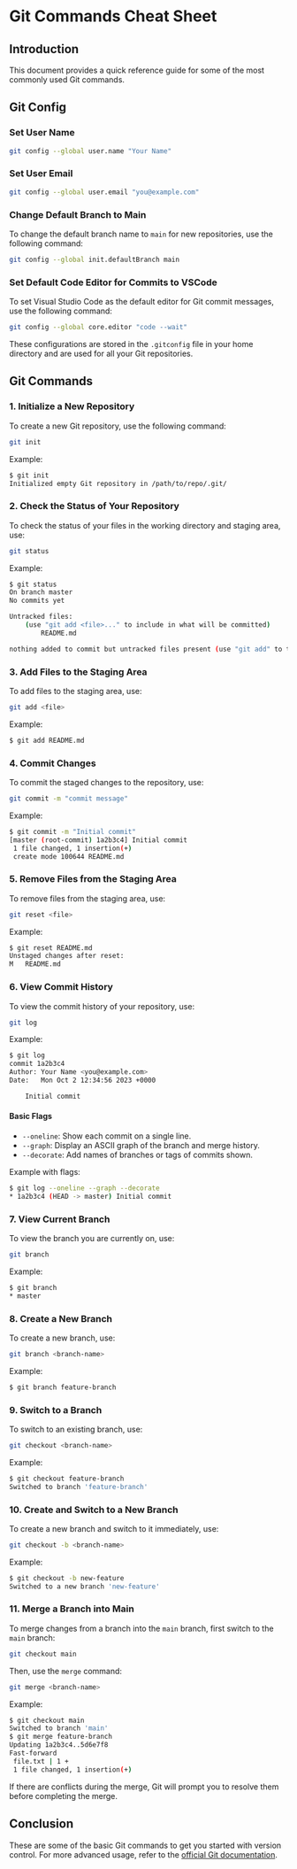 # Git Commands Cheat Sheet

## Introduction

This document provides a quick reference guide for some of the most commonly used Git commands.

## Git Config

### Set User Name

```sh
git config --global user.name "Your Name"
```

### Set User Email

```sh
git config --global user.email "you@example.com"
```

### Change Default Branch to Main

To change the default branch name to `main` for new repositories, use the following command:

```sh
git config --global init.defaultBranch main
```

### Set Default Code Editor for Commits to VSCode

To set Visual Studio Code as the default editor for Git commit messages, use the following command:

```sh
git config --global core.editor "code --wait"
```

These configurations are stored in the `.gitconfig` file in your home directory and are used for all your Git repositories.

## Git Commands

### 1. Initialize a New Repository

To create a new Git repository, use the following command:

```sh
git init
```

Example:

```sh
$ git init
Initialized empty Git repository in /path/to/repo/.git/
```

### 2. Check the Status of Your Repository

To check the status of your files in the working directory and staging area, use:

```sh
git status
```

Example:

```sh
$ git status
On branch master
No commits yet

Untracked files:
    (use "git add <file>..." to include in what will be committed)
        README.md

nothing added to commit but untracked files present (use "git add" to track)
```

### 3. Add Files to the Staging Area

To add files to the staging area, use:

```sh
git add <file>
```

Example:

```sh
$ git add README.md
```

### 4. Commit Changes

To commit the staged changes to the repository, use:

```sh
git commit -m "commit message"
```

Example:

```sh
$ git commit -m "Initial commit"
[master (root-commit) 1a2b3c4] Initial commit
 1 file changed, 1 insertion(+)
 create mode 100644 README.md
```

### 5. Remove Files from the Staging Area

To remove files from the staging area, use:

```sh
git reset <file>
```

Example:

```sh
$ git reset README.md
Unstaged changes after reset:
M	README.md
```

### 6. View Commit History

To view the commit history of your repository, use:

```sh
git log
```

Example:

```sh
$ git log
commit 1a2b3c4
Author: Your Name <you@example.com>
Date:   Mon Oct 2 12:34:56 2023 +0000

    Initial commit
```

#### Basic Flags

- `--oneline`: Show each commit on a single line.
- `--graph`: Display an ASCII graph of the branch and merge history.
- `--decorate`: Add names of branches or tags of commits shown.

Example with flags:

```sh
$ git log --oneline --graph --decorate
* 1a2b3c4 (HEAD -> master) Initial commit
```

### 7. View Current Branch

To view the branch you are currently on, use:

```sh
git branch
```

Example:

```sh
$ git branch
* master
```

### 8. Create a New Branch

To create a new branch, use:

```sh
git branch <branch-name>
```

Example:

```sh
$ git branch feature-branch
```

### 9. Switch to a Branch

To switch to an existing branch, use:

```sh
git checkout <branch-name>
```

Example:

```sh
$ git checkout feature-branch
Switched to branch 'feature-branch'
```

### 10. Create and Switch to a New Branch

To create a new branch and switch to it immediately, use:

```sh
git checkout -b <branch-name>
```

Example:

```sh
$ git checkout -b new-feature
Switched to a new branch 'new-feature'
```

### 11. Merge a Branch into Main

To merge changes from a branch into the `main` branch, first switch to the `main` branch:

```sh
git checkout main
```

Then, use the `merge` command:

```sh
git merge <branch-name>
```

Example:

```sh
$ git checkout main
Switched to branch 'main'
$ git merge feature-branch
Updating 1a2b3c4..5d6e7f8
Fast-forward
 file.txt | 1 +
 1 file changed, 1 insertion(+)
```

If there are conflicts during the merge, Git will prompt you to resolve them before completing the merge.

## Conclusion

These are some of the basic Git commands to get you started with version control. For more advanced usage, refer to the [official Git documentation](https://git-scm.com/doc).
